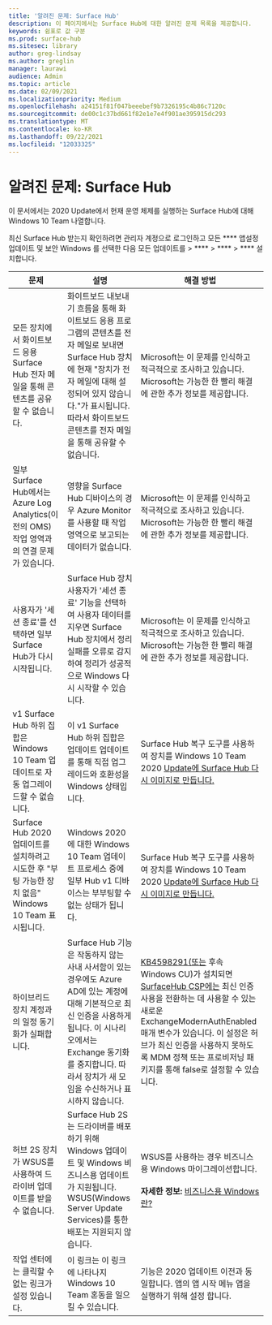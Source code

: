 ```yaml
---
title: '알려진 문제: Surface Hub'
description: 이 페이지에서는 Surface Hub에 대한 알려진 문제 목록을 제공합니다.
keywords: 쉼표로 값 구분
ms.prod: surface-hub
ms.sitesec: library
author: greg-lindsay
ms.author: greglin
manager: laurawi
audience: Admin
ms.topic: article
ms.date: 02/09/2021
ms.localizationpriority: Medium
ms.openlocfilehash: a24151f81f047beeebef9b7326195c4b86c7120c
ms.sourcegitcommit: de00c1c37bd661f82e1e7e4f901ae395915dc293
ms.translationtype: MT
ms.contentlocale: ko-KR
ms.lasthandoff: 09/22/2021
ms.locfileid: "12033325"
---
```

# <a name="known-issues-surface-hub"></a>알려진 문제: Surface Hub

이 문서에서는 2020 Update에서 현재 운영 체제를 실행하는 Surface Hub에 대해 Windows 10 Team 나열합니다.

최신 Surface Hub 받는지 확인하려면 관리자 계정으로 로그인하고 모든 **** 앱설정 업데이트 및 보안 Windows 를 선택한 다음 모든 업데이트를  >  ****  >  ****  >  **** 설치합니다.




| 문제                                                                                                   | 설명                                                                                                                                                                                                                                                                                                                                                                                                                             | 해결 방법                                                                                                                                                                                                                                                                                                                                                                                                                                                                                                                            |
| ----------------------------------------------------------------------------------------------------------- | ------------------------------------------------------------------------------------------------------------------------------------------------------------------------------------------------------------------------------------------------------------------------------------------------------------------------------------------------------------------------------------------------------------------------------------------- | ------------------------------------------------------------------------------------------------------------------------------------------------------------------------------------------------------------------------------------------------------------------------------------------------------------------------------------------------------------------------------------------------------------------------------------------------------------------------------------------------------------------------------------- |
| 모든 장치에서 화이트보드 응용 Surface Hub 전자 메일을 통해 콘텐츠를 공유할 수 없습니다.             | 화이트보드 내보내기 흐름을 통해 화이트보드 응용 프로그램의 콘텐츠를 전자 메일로 보내면 Surface Hub 장치에 현재 "장치가 전자 메일에 대해 설정되어 있지 않습니다."가 표시됩니다.  따라서 화이트보드 콘텐츠를 전자 메일을 통해 공유할 수 없습니다.                                                                                                                                                                                                                   | Microsoft는 이 문제를 인식하고 적극적으로 조사하고 있습니다.  Microsoft는 가능한 한 빨리 해결에 관한 추가 정보를 제공합니다.                                                                                                                                                                                                                                                                                                                                                                   |
| 일부 Surface Hub에서는 Azure Log Analytics(이전의 OMS) 작업 영역과의 연결 문제가 있습니다.                                                                        | 영향을 Surface Hub 디바이스의 경우 Azure Monitor를 사용할 때 작업 영역으로 보고되는 데이터가 없습니다.                                                                                                                                                                                                                                      | Microsoft는 이 문제를 인식하고 적극적으로 조사하고 있습니다.  Microsoft는 가능한 한 빨리 해결에 관한 추가 정보를 제공합니다.                                                                                                                                                                                                                                                                                                                                                                   |
| 사용자가 '세션 종료'를 선택하면 일부 Surface Hub가 다시 시작됩니다.                                                                      | Surface Hub 장치 사용자가 '세션 종료' 기능을 선택하여 사용자 데이터를 지우면 Surface Hub 장치에서 정리 실패를 오류로 감지하여 정리가 성공적으로 Windows 다시 시작할 수 있습니다.                                                                                                                                                                      | Microsoft는 이 문제를 인식하고 적극적으로 조사하고 있습니다.  Microsoft는 가능한 한 빨리 해결에 관한 추가 정보를 제공합니다.                                                                                                                                                                                                                                                                                                                                                                   |
| v1 Surface Hub 하위 집합은 Windows 10 Team 업데이트로 자동 업그레이드할 수 없습니다.                                            | 이 v1 Surface Hub 하위 집합은 업데이트 업데이트를 통해 직접 업그레이드와 호환성을 Windows 상태입니다.                                                                                                                                          | Surface Hub 복구 도구를 사용하여 장치를 Windows 10 Team 2020 [Update에 Surface Hub 다시 이미지로 만듭니다.](surface-hub-recovery-tool.md)                                                                                                                                                                                 |
| Surface Hub 2020 업데이트를 설치하려고 시도한 후 "부팅 가능한 장치 없음" Windows 10 Team 표시됩니다.                                                                        | Windows 2020에 대한 Windows 10 Team 업데이트 프로세스 중에 일부 Hub v1 디바이스는 부부팅할 수 없는 상태가 됩니다.                                                                                                                                                                                                                                       | Surface Hub 복구 도구를 사용하여 장치를 Windows 10 Team 2020 [Update에 Surface Hub 다시 이미지로 만듭니다.](surface-hub-recovery-tool.md)                                                                                                                                                          |
| 하이브리드 장치 계정과의 일정 동기화가 실패합니다.   | Surface Hub 기능은 작동하지 않는 사내 사서함이 있는 경우에도 Azure AD에 있는 계정에 대해 기본적으로 최신 인증을 사용하게 됩니다. 이 시나리오에서는 Exchange 동기화를 중지합니다. 따라서 장치가 새 모임을 수신하거나 표시하지 않습니다.                                                                                                    | [KB4598291(또는](https://support.microsoft.com/help/4598291) 후속 Windows CU)가 설치되면 [SurfaceHub CSP에는](/windows/client-management/mdm/surfacehub-csp) 최신 인증 사용을 전환하는 데 사용할 수 있는 새로운 ExchangeModernAuthEnabled 매개 변수가 있습니다. 이 설정은 허브가 최신 인증을 [](https://download.microsoft.com/download/8/3/F/83FD5089-D14E-42E3-AF7C-6FC36F80D347/ExchangeModernAuthDisabled.ppkg) 사용하지 못하도록 MDM 정책 또는 프로비저닝 패키지를 통해 false로 설정할 수 있습니다.                                                                                                |
| 허브 2S 장치가 WSUS를 사용하여 드라이버 업데이트를 받을 수 없습니다.                                             | Surface Hub 2S는 드라이버를 배포하기 위해 Windows 업데이트 및 Windows 비즈니스용 업데이트가 지원됩니다. WSUS(Windows Server Update Services)를 통한 배포는 지원되지 않습니다.                                                                                                                                                                                                                                                                      | WSUS를 사용하는 경우 비즈니스용 Windows 마이그레이션합니다.<br> <br>**자세한 정보:** [비즈니스용 Windows란?](/windows/deployment/update/waas-manage-updates-wufb)                                                                                                                                                                                                                                                                                                                            |
| 작업 센터에는 클릭할 수 없는 링크가 설정 있습니다. | 이 링크는 이 링크에 나타나지 Windows 10 Team 혼동을 일으킬 수 있습니다.   | 기능은 2020 업데이트 이전과 동일합니다. 앱의 앱 시작 메뉴 앱을 실행하기 위해 설정 합니다.    |
